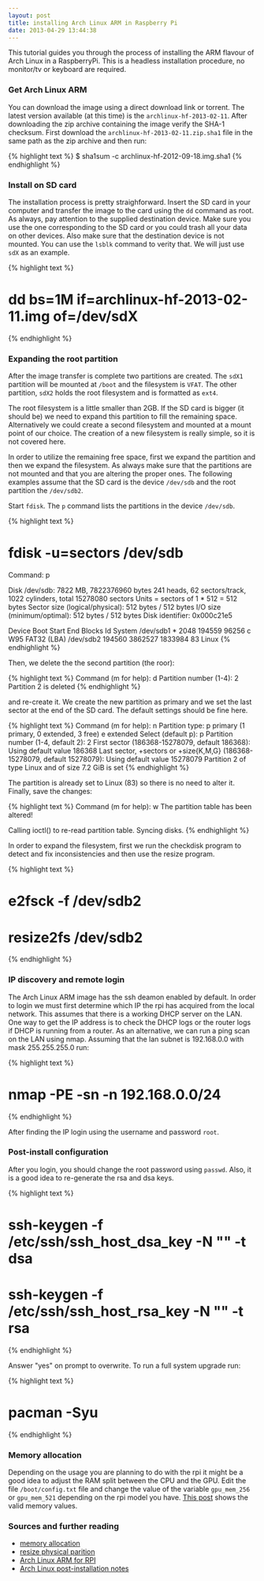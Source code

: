 ```yaml
---
layout: post
title: installing Arch Linux ARM in Raspberry Pi
date: 2013-04-29 13:44:38
---
```


This tutorial guides you through the process of installing the ARM flavour of
Arch Linux in a RaspberryPi. This is a headless installation procedure,
no monitor/tv or keyboard are required.


### Get Arch Linux ARM

You can download the image using a direct download link or torrent. The latest version
available (at this time) is the `archlinux-hf-2013-02-11`. After downloading the zip archive containing the
image verify the SHA-1 checksum. First download the `archlinux-hf-2013-02-11.zip.sha1` file
in the same path as the zip archive and then run:

{% highlight text %}
$ sha1sum -c archlinux-hf-2012-09-18.img.sha1
{% endhighlight %}


### Install on SD card

The installation process is pretty straighforward. Insert the SD card in your computer
and transfer the image to the card using the `dd` command as root. As always, pay attention
to the supplied destination device. Make sure you use the one corresponding to the SD card
or you could trash all your data on other devices. Also make sure that the destination device
is not mounted. You can use the `lsblk` command to verity that. We will just use `sdX` as an example.

{% highlight text %}
# dd bs=1M if=archlinux-hf-2013-02-11.img of=/dev/sdX
{% endhighlight %}


### Expanding the root partition

After the image transfer is complete two partitions are created. The `sdX1` partition will be mounted
at `/boot` and the filesystem is `VFAT`. The other partition, `sdX2` holds the root filesystem and is
formatted as `ext4`.

The root filesystem is a little smaller than 2GB. If the SD card is bigger (it should be) we need to expand
this partition to fill the remaining space. Alternatively we could create a second filesystem and mounted at
a mount point of our choice. The creation of a new filesystem is really simple, so it is not covered here.

In order to utilize the remaining free space, first we expand the partition and then we expand the filesystem.
As always make sure that the partitions are not mounted and that you are altering the proper ones. The following
examples assume that the SD card is the device `/dev/sdb` and the root partition the `/dev/sdb2`.

Start `fdisk`. The `p` command lists the partitions in the device `/dev/sdb`.

{% highlight text %}
# fdisk -u=sectors /dev/sdb
   Command: p

   Disk /dev/sdb: 7822 MB, 7822376960 bytes
   241 heads, 62 sectors/track, 1022 cylinders, total 15278080 sectors
   Units = sectors of 1 * 512 = 512 bytes
   Sector size (logical/physical): 512 bytes / 512 bytes
   I/O size (minimum/optimal): 512 bytes / 512 bytes
   Disk identifier: 0x000c21e5

   Device Boot      Start         End      Blocks   Id  System
   /dev/sdb1   *        2048      194559       96256    c  W95 FAT32 (LBA)
   /dev/sdb2          194560     3862527     1833984   83  Linux
{% endhighlight %}

Then, we delete the the second partition (the roor):

{% highlight text %}
Command (m for help): d 
Partition number (1-4): 2
Partition 2 is deleted
{% endhighlight %}

and re-create it. We create the new partition as primary and we set the last sector at the end of the SD card.
The default settings should be fine here.

{% highlight text %}
Command (m for help): n
Partition type:
   p   primary (1 primary, 0 extended, 3 free)
   e   extended
Select (default p): p
Partition number (1-4, default 2): 2
First sector (186368-15278079, default 186368): 
Using default value 186368
Last sector, +sectors or +size{K,M,G} (186368-15278079, default 15278079): 
Using default value 15278079
Partition 2 of type Linux and of size 7.2 GiB is set
{% endhighlight %}

The partition is already set to Linux (83) so there is no need to alter it. Finally, save the changes:

{% highlight text %}
Command (m for help): w
The partition table has been altered!

Calling ioctl() to re-read partition table.
Syncing disks.
{% endhighlight %}

In order to expand the filesystem, first we run the checkdisk program to detect and fix inconsistencies and
then use the resize program.

{% highlight text %}
# e2fsck -f /dev/sdb2
# resize2fs /dev/sdb2
{% endhighlight %}

### IP discovery and remote login

The Arch Linux ARM image has the ssh deamon enabled by default. In order to login we must first
determine which IP the rpi has acquired from the local network. This assumes that there is a
working DHCP server on the LAN. One way to get the IP address is to check the DHCP logs or the router
logs if DHCP is running from a router. As an alternative, we can run a ping scan on the LAN using
nmap. Assuming that the lan subnet is 192.168.0.0 with mask 255.255.255.0 run:

{% highlight text %}
# nmap -PE -sn -n 192.168.0.0/24
{% endhighlight %}

After finding the IP login using the username and password `root`.

### Post-install configuration

After you login, you should change the root password using `passwd`. Also, it is a good idea to re-generate
the rsa and dsa keys.

{% highlight text %}
# ssh-keygen -f /etc/ssh/ssh_host_dsa_key -N "" -t dsa
# ssh-keygen -f /etc/ssh/ssh_host_rsa_key -N "" -t rsa
{% endhighlight %}

Answer "yes" on prompt to overwrite. To run a full system upgrade run:

{% highlight text %}
# pacman -Syu
{% endhighlight %}

### Memory allocation

Depending on the usage you are planning to do with the rpi it might be a good idea to adjust the RAM
split between the CPU and the GPU. Edit the file `/boot/config.txt` file and change the value of the
variable `gpu_mem_256` or `gpu_mem_521` depending on the rpi model you have.
[This post](http://raspberrypi.stackexchange.com/a/1675) shows the valid memory values.

### Sources and further reading

* [memory allocation](http://raspberrypi.stackexchange.com/a/1675)
* [resize physical parition](http://litwol.com/content/fdisk-resizegrow-physical-partition-without-losing-data-linodecom)
* [Arch Linux ARM for RPI](http://archlinuxarm.org/platforms/armv6/raspberry-pi)
* [Arch Linux post-installation notes](https://wiki.archlinux.org/index.php/Beginners%27_Guide#Post-installation)
